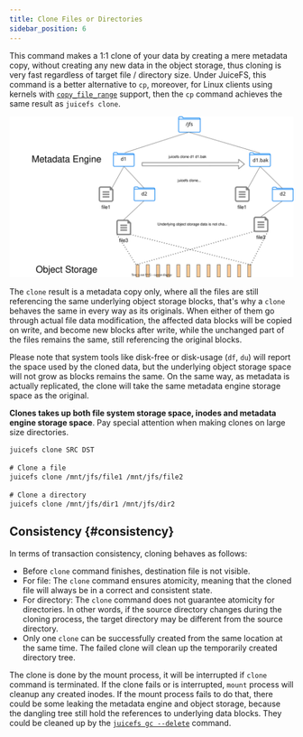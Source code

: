 ```yaml
---
title: Clone Files or Directories
sidebar_position: 6
---
```


This command makes a 1:1 clone of your data by creating a mere metadata copy, without creating any new data in the object storage, thus cloning is very fast regardless of target file / directory size. Under JuiceFS, this command is a better alternative to `cp`, moreover, for Linux clients using kernels with [`copy_file_range`](https://man7.org/linux/man-pages/man2/copy_file_range.2.html) support, then the `cp` command achieves the same result as `juicefs clone`.

![clone](../images/juicefs-clone.svg)

The `clone` result is a metadata copy only, where all the files are still referencing the same underlying object storage blocks, that's why a `clone` behaves the same in every way as its originals. When either of them go through actual file data modification, the affected data blocks will be copied on write, and become new blocks after write, while the unchanged part of the files remains the same, still referencing the original blocks.

Please note that system tools like disk-free or disk-usage (`df`, `du`) will report the space used by the cloned data, but the underlying object storage space will not grow as blocks remains the same. On the same way, as metadata is actually replicated, the clone will take the same metadata engine storage space as the original.

**Clones takes up both file system storage space, inodes and metadata engine storage space**. Pay special attention when making clones on large size directories.

```shell
juicefs clone SRC DST

# Clone a file
juicefs clone /mnt/jfs/file1 /mnt/jfs/file2

# Clone a directory
juicefs clone /mnt/jfs/dir1 /mnt/jfs/dir2
```

## Consistency {#consistency}

In terms of transaction consistency, cloning behaves as follows:

- Before `clone` command finishes, destination file is not visible.
- For file: The `clone` command ensures atomicity, meaning that the cloned file will always be in a correct and consistent state.
- For directory: The `clone` command does not guarantee atomicity for directories. In other words, if the source directory changes during the cloning process, the target directory may be different from the source directory.
- Only one `clone` can be successfully created from the same location at the same time. The failed clone will clean up the temporarily created directory tree.

The clone is done by the mount process, it will be interrupted if `clone` command is terminated. If the clone fails or is interrupted, `mount` process will cleanup any created inodes. If the mount process fails to do that, there could be some leaking the metadata engine and object storage, because the dangling tree still hold the references to underlying data blocks. They could be cleaned up by the [`juicefs gc --delete`](../reference/command_reference.md#gc) command.

